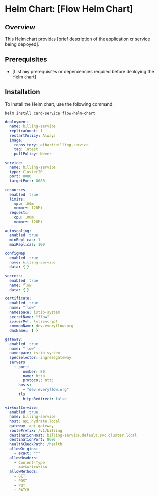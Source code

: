 
# Helm Chart: [Flow Helm Chart]

## Overview

This Helm chart provides [brief description of the application or service being deployed].

## Prerequisites

- [List any prerequisites or dependencies required before deploying the Helm chart]

## Installation

To install the Helm chart, use the following command:

```bash
helm install card-service flow-helm-chart
```

```yaml
deployment:
  name: billing-service
  replicaCount: 1
  restartPolicy: Always
  image:
    repository: athari/billing-service
    tag: latest
    pullPolicy: Never

service:
  name: billing-service
  type: ClusterIP
  port: 8080
  targetPort: 8080

resources:
  enabled: true
  limits:
    cpu: 100m
    memory: 128Mi
  requests:
    cpu: 100m
    memory: 128Mi

autoscaling:
  enabled: true
  minReplicas: 1
  maxReplicas: 100

configMap:
  enabled: true
  name: billing-service
  data: { }

secrets:
  enabled: true
  name: flow
  data: { }

certificate:
  enabled: true
  name: "flow"
  namespace: istio-system
  secretName: "flow"
  issuerRef: letsencrypt
  commonName: dev.everyflow.org
  dnsNames: { }

gateway:
  enabled: true
  name: "flow"
  namespace: istio-system
  specSelector: ingressgateway
  servers:
    - port:
        number: 80
        name: http
        protocol: http
      hosts:
        - "dev.everyflow.org"
      tls:
        httpsRedirect: false

virtualService:
  enabled: true
  name: billing-service
  host: api.hydrate.local
  gateway: api-gateway
  routePrefix: /v1/billing
  destinationHost: billing-service.default.svc.cluster.local
  destinationPort: 8080
  healthCheckPath: /health
  allowOrigins:
    - exact: "*"
  allowHeaders:
    - Content-Type
    - Authorization
  allowMethods:
    - GET
    - POST
    - PUT
    - PATCH
```